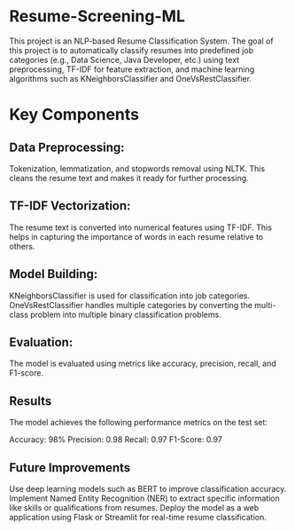 # Resume-Screening-ML
This project is an NLP-based Resume Classification System. The goal of this project is to automatically classify resumes into predefined job categories (e.g., Data Science, Java Developer, etc.) using text preprocessing, TF-IDF for feature extraction, and machine learning algorithms such as KNeighborsClassifier and OneVsRestClassifier.
# Key Components
## Data Preprocessing:
Tokenization, lemmatization, and stopwords removal using NLTK.
This cleans the resume text and makes it ready for further processing.
## TF-IDF Vectorization:
The resume text is converted into numerical features using TF-IDF.
This helps in capturing the importance of words in each resume relative to others.
## Model Building:
KNeighborsClassifier is used for classification into job categories.
OneVsRestClassifier handles multiple categories by converting the multi-class problem into multiple binary classification problems.
## Evaluation:
The model is evaluated using metrics like accuracy, precision, recall, and F1-score.
## Results
The model achieves the following performance metrics on the test set:

Accuracy: 98%
Precision: 0.98
Recall: 0.97
F1-Score: 0.97
## Future Improvements
Use deep learning models such as BERT to improve classification accuracy.
Implement Named Entity Recognition (NER) to extract specific information like skills or qualifications from resumes.
Deploy the model as a web application using Flask or Streamlit for real-time resume classification.
